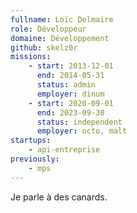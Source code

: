 ```yaml
---
fullname: Loïc Delmaire
role: Développeur
domaine: Développement
github: skelz0r
missions:
    - start: 2013-12-01
      end: 2014-05-31
      status: admin
      employer: dinum
    - start: 2020-09-01
      end: 2023-09-30
      status: independent
      employer: octo, malt
startups:
    - api-entreprise
previously:
    - mps
---
```


Je parle à des canards.
